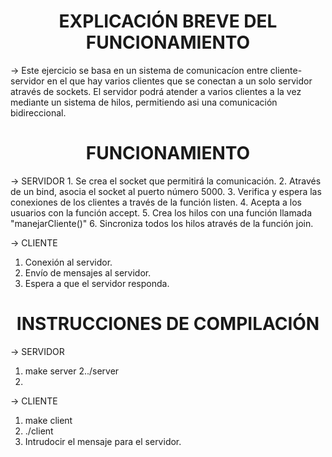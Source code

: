<h1 align = "center"> EXPLICACIÓN BREVE DEL FUNCIONAMIENTO </h1>
→ Este ejercicio se basa en un sistema de comunicacíon entre cliente-servidor en el que hay varios clientes que se conectan a un solo servidor através de sockets. El servidor podrá atender a varios clientes a la vez mediante un sistema de hilos, permitiendo asi una comunicación bidireccional.

<h1 align = "center"> FUNCIONAMIENTO </h1>
→ SERVIDOR
1. Se crea el socket que permitirá la comunicación.
2. Através de un bind, asocia el socket al puerto número 5000.
3. Verifica y espera las conexiones de los clientes a través de la función listen. 
4. Acepta a los usuarios con la función accept.
5. Crea los hilos con una función llamada "manejarCliente()"
6. Sincroniza todos los hilos através de la función join.

→ CLIENTE
1. Conexión al servidor.
2. Envío de mensajes al servidor.
3. Espera a que el servidor responda.

<h1 align = "center"> INSTRUCCIONES DE COMPILACIÓN </h1>

→ SERVIDOR
1. make server 
2../server
3.  

→ CLIENTE
1. make client
2. ./client
3. Intrudocir el mensaje para el servidor.
